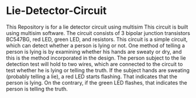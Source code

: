 # Lie-Detector-Circuit
This Repository is for a lie detector circuit using multisim
This circuit is built using multisim software. The circuit consists of 3 bipolar junction transistors BC547BG, red LED, green LED, and resistors. This circuit is a simple circuit, which can detect whether a person is lying or not. One method of telling a person is lying is by examining whether his hands are sweaty or dry, and this is the method incorporated in the design. The person subject to the lie detection test will hold to two wires, which are connected to the circuit to test whether he is lying or telling the truth. If the subject hands are sweating (probably telling a lie), a red LED starts flashing. That indicates that the person is lying. On the contrary, if the green LED flashes, that indicates the person is telling the truth.
